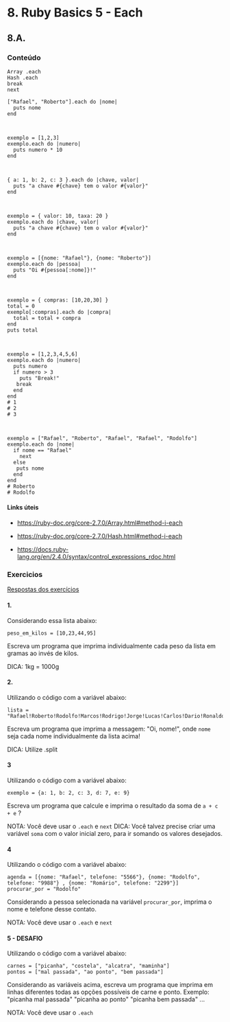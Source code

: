 # 8. Ruby Basics 5 - Each

## 8.A.

### Conteúdo

```
Array .each
Hash .each
break
next
```

```
["Rafael", "Roberto"].each do |nome|
  puts nome
end



exemplo = [1,2,3]
exemplo.each do |numero|
  puts numero * 10
end



{ a: 1, b: 2, c: 3 }.each do |chave, valor|
  puts "a chave #{chave} tem o valor #{valor}"
end



exemplo = { valor: 10, taxa: 20 }
exemplo.each do |chave, valor|
  puts "a chave #{chave} tem o valor #{valor}"
end



exemplo = [{nome: "Rafael"}, {nome: "Roberto"}]
exemplo.each do |pessoa|
  puts "Oi #{pessoa[:nome]}!"
end



exemplo = { compras: [10,20,30] }
total = 0
exemplo[:compras].each do |compra|
  total = total + compra
end
puts total



exemplo = [1,2,3,4,5,6]
exemplo.each do |numero|
  puts numero
  if numero > 3
    puts "Break!"
   break
  end
end
# 1
# 2
# 3



exemplo = ["Rafael", "Roberto", "Rafael", "Rafael", "Rodolfo"]
exemplo.each do |nome|
  if nome == "Rafael"
    next
  else
   puts nome
  end
end
# Roberto
# Rodolfo
```

#### Links úteis

- https://ruby-doc.org/core-2.7.0/Array.html#method-i-each

- https://ruby-doc.org/core-2.7.0/Hash.html#method-i-each

- https://docs.ruby-lang.org/en/2.4.0/syntax/control_expressions_rdoc.html

### Exercicios

[Respostas dos exercícios](8.B.md)

#### 1.

Considerando essa lista abaixo:

```
peso_em_kilos = [10,23,44,95]
```

Escreva um programa que imprima individualmente cada peso da lista em gramas ao invés de kilos.

DICA: 1kg = 1000g

#### 2.

Utilizando o código com a variável abaixo:

```
lista = "Rafael!Roberto!Rodolfo!Marcos!Rodrigo!Jorge!Lucas!Carlos!Dario!Ronaldo!Luis!Moises!Tulio!Armando!Beto!Mathias"
```
Escreva um programa que imprima a messagem: "Oi, nome!", onde `nome` seja cada nome individualmente da lista acima!

DICA: Utilize .split

#### 3

Utilizando o código com a variável abaixo:

```
exemplo = {a: 1, b: 2, c: 3, d: 7, e: 9}
```
Escreva um programa que calcule e imprima o resultado da soma de `a + c + e` ?

NOTA: Você deve usar o `.each` e `next`
DICA: Você talvez precise criar uma variável `soma` com o valor inicial zero, para ir somando os valores desejados.

#### 4

Utilizando o código com a variável abaixo:

```
agenda = [{nome: "Rafael", telefone: "5566"}, {nome: "Rodolfo", telefone: "9988"} , {nome: "Romário", telefone: "2299"}]
procurar_por = "Rodolfo"
```

Considerando a pessoa selecionada na variável `procurar_por`, imprima o nome e telefone desse contato.

NOTA: Você deve usar o `.each` e `next`

#### 5 - DESAFIO

Utilizando o código com a variável abaixo:

```
carnes = ["picanha", "costela", "alcatra", "maminha"]
pontos = ["mal passada", "ao ponto", "bem passada"]
```

Considerando as variáveis acima, escreva um programa que imprima em linhas diferentes todas as opções possíveis de carne e ponto. Exemplo: "picanha mal passada" "picanha ao ponto" "picanha bem passada" ...

NOTA: Você deve usar o `.each`
